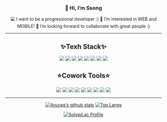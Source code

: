 
<div align="center">


### 👋 Hi, I’m Ssong
💻 I want to be a progressional developer :) 
👀 I’m interested in WEB and MOBILE!
💞️ I’m looking forward to collaborate with great people :)
  
  -------------------
## ✨Texh Stack✨
  <img src="https://img.shields.io/badge/HTML-E34F26?style=flat-square&logo=HTML5&logoColor=white"/>
  <img src="https://img.shields.io/badge/CSS-1572B6?style=flat-square&logo=CSS3&logoColor=white"/>
  <img src="https://img.shields.io/badge/JavaScript-F7DF1E?style=flat-square&logo=JavaScript&logoColor=white"/>
  <img src="https://img.shields.io/badge/Python-3776AB?style=flat-square&logo=Python&logoColor=white"/>
  <img src="https://img.shields.io/badge/mySQL-4479A1?style=flat-square&logo=mySQL&logoColor=white"/>
  <img src="https://img.shields.io/badge/JAVA-007396?style=flat-square&logo=JAVA&logoColor=white"/>
  <img src="https://img.shields.io/badge/C-A8B9CC?style=flat-square&logo=C&logoColor=white"/>
  <img src="https://img.shields.io/badge/Flutter-0E83C8?style=flat-square&logo=Flutter&logoColor=white"/>
  
## ⭐Cowork Tools⭐
<img src="https://img.shields.io/badge/Jira-0052CC?style=flat-square&logo=Jira&logoColor=white"/>
<img src="https://img.shields.io/badge/Bitbucket-0052CC?style=flat-square&logo=Bitbucket&logoColor=white"/>
<img src="https://img.shields.io/badge/slack-4A154B?style=flat-square&logo=slack&logoColor=white"/>
<img src="https://img.shields.io/badge/git-F05032?style=flat-square&logo=git&logoColor=white"/>
<img src="https://img.shields.io/badge/gitHub-181717?style=flat-square&logo=gitHub&logoColor=white"/>
<img src="https://img.shields.io/badge/notion-000000?style=flat-square&logo=notion&logoColor=white"/>
<img src="https://img.shields.io/badge/Figma-F24E1E?style=flat-square&logo=Figma&logoColor=white"/>
<img src="https://img.shields.io/badge/Zeplin-FF9E0F?style=flat-square&logo=Z&logoColor=white"/>
<img src="https://img.shields.io/badge/Trello-0052CC?style=flat-square&logo=Trello&logoColor=white"/> 
  
  --------------------
  
[![Anurag's github stats](https://github-readme-stats.vercel.app/api?username=vSsongv&show_icons=true&theme=yeblu)](https://github.com/vSsongv/github-readme-stats)
[![Top Langs](https://github-readme-stats.vercel.app/api/top-langs/?username=vSsongv&layout=compact)](https://github.com/vSsongv/github-readme-stats)
  
[![Solved.ac Profile](http://mazassumnida.wtf/api/v2/generate_badge?boj=songjy377)](https://solved.ac/songjy377/)
  
<!---
vSsongv/vSsongv is a ✨ special ✨ repository because its `README.md` (this file) appears on your GitHub profile.
You can click the Preview link to take a look at your changes.
--->
</div>
<!---
vSsongv/vSsongv is a ✨ special ✨ repository because its `README.md` (this file) appears on your GitHub profile.
You can click the Preview link to take a look at your changes.
--->
